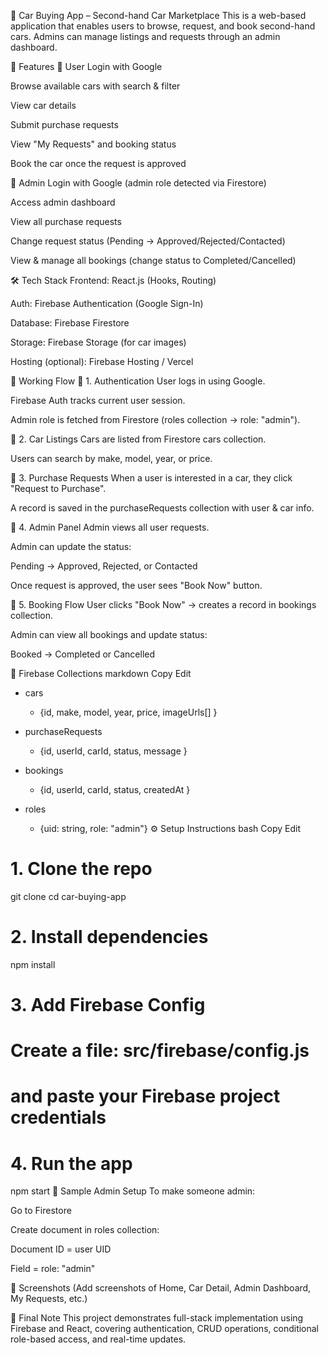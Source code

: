 🚗 Car Buying App – Second-hand Car Marketplace
This is a web-based application that enables users to browse, request, and book second-hand cars. Admins can manage listings and requests through an admin dashboard.

🌟 Features
👤 User
Login with Google

Browse available cars with search & filter

View car details

Submit purchase requests

View "My Requests" and booking status

Book the car once the request is approved

🔐 Admin
Login with Google (admin role detected via Firestore)

Access admin dashboard

View all purchase requests

Change request status (Pending → Approved/Rejected/Contacted)

View & manage all bookings (change status to Completed/Cancelled)

🛠 Tech Stack
Frontend: React.js (Hooks, Routing)

Auth: Firebase Authentication (Google Sign-In)

Database: Firebase Firestore

Storage: Firebase Storage (for car images)

Hosting (optional): Firebase Hosting / Vercel

🚀 Working Flow
🔹 1. Authentication
User logs in using Google.

Firebase Auth tracks current user session.

Admin role is fetched from Firestore (roles collection → role: "admin").

🔹 2. Car Listings
Cars are listed from Firestore cars collection.

Users can search by make, model, year, or price.

🔹 3. Purchase Requests
When a user is interested in a car, they click "Request to Purchase".

A record is saved in the purchaseRequests collection with user & car info.

🔹 4. Admin Panel
Admin views all user requests.

Admin can update the status:

Pending → Approved, Rejected, or Contacted

Once request is approved, the user sees "Book Now" button.

🔹 5. Booking Flow
User clicks "Book Now" → creates a record in bookings collection.

Admin can view all bookings and update status:

Booked → Completed or Cancelled

📁 Firebase Collections
markdown
Copy
Edit
- cars
  - {id, make, model, year, price, imageUrls[] }

- purchaseRequests
  - {id, userId, carId, status, message }

- bookings
  - {id, userId, carId, status, createdAt }

- roles
  - {uid: string, role: "admin"}
⚙️ Setup Instructions
bash
Copy
Edit
# 1. Clone the repo
git clone <repo-url>
cd car-buying-app

# 2. Install dependencies
npm install

# 3. Add Firebase Config
# Create a file: src/firebase/config.js
# and paste your Firebase project credentials

# 4. Run the app
npm start
🧪 Sample Admin Setup
To make someone admin:

Go to Firestore

Create document in roles collection:

Document ID = user UID

Field = role: "admin"

📸 Screenshots
(Add screenshots of Home, Car Detail, Admin Dashboard, My Requests, etc.)

📌 Final Note
This project demonstrates full-stack implementation using Firebase and React, covering authentication, CRUD operations, conditional role-based access, and real-time updates.

